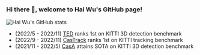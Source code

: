 ### Hi there 👋, welcome to Hai Wu's GitHub page!

<!--
**hailanyi/hailanyi** is a ✨ _special_ ✨ repository because its `README.md` (this file) appears on your GitHub profile.

Here are some ideas to get you started:

- 🔭 I’m currently working on ...
- 🌱 I’m currently learning ...
- 👯 I’m looking to collaborate on ...
- 🤔 I’m looking for help with ...
- 💬 Ask me about ...
- 📫 How to reach me: ...
- 😄 Pronouns: ...
- ⚡ Fun fact: ...
-->

![Hai Wu's GitHub stats](https://github-readme-stats-weld-xi.vercel.app/api?username=hailanyi&count_private=true&show_icons=true&theme=dracula&hide=prs)

<!-- ![Top Langs](https://github-readme-stats.vercel.app/api/top-langs/?username=hailanyi&layout=compact) -->

* (2022/5 - 2022/11) [TED](https://github.com/hailanyi/TED) ranks 1st on KITTI 3D detection benchmark
* (2022/9 - 2022/11) [CasTrack](https://github.com/hailanyi/3D-Multi-Object-Tracker) ranks 1st on KITTI tracking benchmark
* (2021/11 - 2022/5) [CasA](https://github.com/hailanyi/CasA) attains SOTA on KITTI 3D detection benchmark
